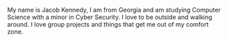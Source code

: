 My name is Jacob Kennedy, I am from Georgia and am studying Computer Science with a minor in Cyber Security. 
I love to be outside and walking around. I love group projects and things that get me out of my comfort zone. 
